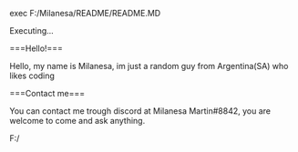 exec F:/Milanesa/README/README.MD

Executing...

===Hello!===

Hello, my name is Milanesa, im just a random guy from Argentina(SA) who likes coding


===Contact me===

You can contact me trough discord at Milanesa Martin#8842, you are welcome to come and ask anything.

F:/
